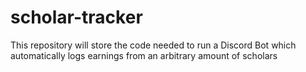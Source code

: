 # scholar-tracker
This repository will store the code needed to run a Discord Bot which automatically logs earnings from an arbitrary amount of scholars
